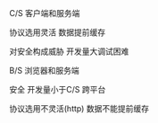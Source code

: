 C/S 客户端和服务端

协议选用灵活
数据提前缓存

对安全构成威胁
开发量大调试困难

B/S 浏览器和服务端

安全
开发量小于C/S
跨平台

协议选用不灵活(http)
数据不能提前缓存



